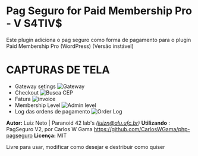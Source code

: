 # Pag Seguro for Paid Membership Pro - V S4TIV$
Este plugin adiciona o pag seguro como forma de pagamento para o plugin Paid Membership Pro (WordPress)
(Versão instável)
# CAPTURAS DE TELA

* Gateway setings
 ![Gateway](https://github.com/exatasmente/pmpropagseguro/blob/dev/screenshot5.png?raw=true)
* Checkout
![Busca CEP](https://github.com/exatasmente/pmpropagseguro/blob/dev/screenshot2.png?raw=true)
* Fatura 
![invoice](https://github.com/exatasmente/pmpropagseguro/blob/dev/screenshot6.png?raw=true)
* Membership Level
![Admin level](https://github.com/exatasmente/pmpropagseguro/blob/dev/screenshot3.png?raw=true)
* Log das ordens de pagamento
    ![Order Log](https://github.com/exatasmente/pmpropagseguro/blob/dev/screenshot4.png?raw=true)

**Autor:**  Luiz Neto | Paranoid 42 lab's *(luizn@alu.ufc.br)*
**Utilizando** : PagSeguro V2, por Carlos W Gama https://github.com/CarlosWGama/php-pagseguro
**Licença:** MIT

Livre para usar, modificar como desejar e destribuir como quiser
